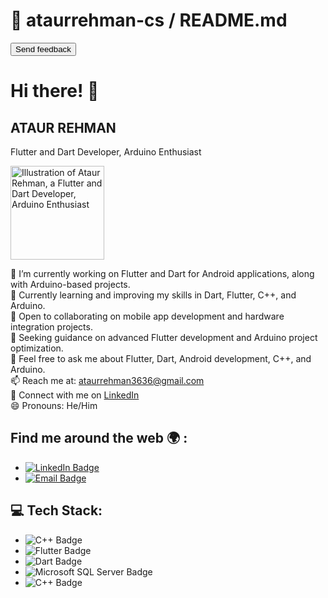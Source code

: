 <html>
 <head>
  <script src="https://cdn.tailwindcss.com">
  </script>
  <link href="https://cdnjs.cloudflare.com/ajax/libs/font-awesome/5.15.3/css/all.min.css" rel="stylesheet"/>
  <link href="https://fonts.googleapis.com/css2?family=Roboto:wght@400;700&amp;display=swap" rel="stylesheet"/>
 </head>
 <body class="font-roboto bg-gray-100 p-4">
  <div class="max-w-4xl mx-auto bg-white p-6 rounded-lg shadow-md">
   <div class="flex justify-between items-center mb-4">
    <h1 class="text-xl font-bold">
     📁 ataurrehman-cs / README.md
    </h1>
    <button class="text-blue-500">
     Send feedback
    </button>
   </div>
   <h1 class="text-3xl font-bold mb-4">
    Hi there!
    <span class="wave">
     👋
    </span>
   </h1>
   <div class="bg-purple-100 p-6 rounded-lg mb-4">
    <h2 class="text-2xl font-bold mb-2">
     ATAUR REHMAN
    </h2>
    <p class="text-xl text-gray-700">
     Flutter and Dart Developer, Arduino Enthusiast
    </p>
    <img alt="Illustration of Ataur Rehman, a Flutter and Dart Developer, Arduino Enthusiast" class="mt-4" height="150" src="https://storage.googleapis.com/a1aa/image/7rY0MDDk55Ifwsu9w-4jZqiQTH6CflOag9dPudfJ4go.jpg" width="150"/>
   </div>
   <p class="mb-4">
    🔭 I’m currently working on Flutter and Dart for Android applications, along with Arduino-based projects.
    <br/>
    🌱 Currently learning and improving my skills in Dart, Flutter, C++, and Arduino.
    <br/>
    👯 Open to collaborating on mobile app development and hardware integration projects.
    <br/>
    🤔 Seeking guidance on advanced Flutter development and Arduino project optimization.
    <br/>
    💬 Feel free to ask me about Flutter, Dart, Android development, C++, and Arduino.
    <br/>
    📫 Reach me at:
    <a class="text-blue-500" href="mailto:ataurrehman3636@gmail.com">
     ataurrehman3636@gmail.com
    </a>
    <br/>
    💼 Connect with me on
    <a class="text-blue-500" href="https://linkedin.com/in/ataurrehman-cs">
     LinkedIn
    </a>
    <br/>
    😄 Pronouns: He/Him
   </p>
   <h2 class="text-xl font-bold mb-2">
    Find me around the web
    <span class="earth">
     🌍
    </span>
    :
   </h2>
   <ul class="list-disc pl-5 mb-4">
    <li class="mb-2">
     <a class="text-blue-500" href="https://linkedin.com/in/ataurrehman-cs">
      <img alt="LinkedIn Badge" src="https://img.shields.io/badge/LinkedIn-%230077B5.svg?logo=linkedin&amp;logoColor=white"/>
     </a>
    </li>
    <li class="mb-2">
     <a class="text-blue-500" href="mailto:ataurrehman3636@gmail.com">
      <img alt="Email Badge" src="https://img.shields.io/badge/Email-D14836?logo=gmail&amp;logoColor=white"/>
     </a>
    </li>
   </ul>
   <h2 class="text-xl font-bold mb-2">
    💻 Tech Stack:
   </h2>
   <ul class="list-disc pl-5">
    <li class="mb-2">
     <img alt="C++ Badge" src="https://img.shields.io/badge/c++-%2300599C.svg?style=for-the-badge&amp;logo=c%2B%2B&amp;logoColor=white"/>
    </li>
    <li class="mb-2">
     <img alt="Flutter Badge" src="https://img.shields.io/badge/Flutter-%2302569B.svg?style=for-the-badge&amp;logo=Flutter&amp;logoColor=white"/>
    </li>
    <li class="mb-2">
     <img alt="Dart Badge" src="https://img.shields.io/badge/dart-%230175C2.svg?style=for-the-badge&amp;logo=dart&amp;logoColor=white"/>
    </li>
    <li class="mb-2">
     <img alt="Microsoft SQL Server Badge" src="https://img.shields.io/badge/Microsoft%20SQL%20Server-CC2927?style=for-the-badge&amp;logo=microsoft%20sql%20server&amp;logoColor=white"/>
    </li>
    <li class="mb-2">
     <img alt="C++ Badge" src="https://img.shields.io/badge/c++-%2300599C.svg?style=for-the-badge&amp;logo=c%2B%2B&amp;logoColor=white"/>
    </li>
   </ul>
  </div>
 </body>
</html>
